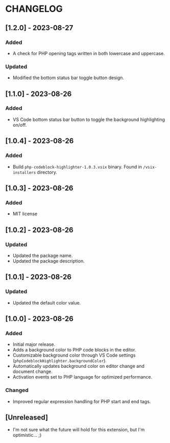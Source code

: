 # CHANGELOG

## [1.2.0] - 2023-08-27

### Added

- A check for PHP opening tags written in both lowercase and uppercase.

### Updated

- Modified the bottom status bar toggle button design.

## [1.1.0] - 2023-08-26

### Added

- VS Code bottom status bar button to toggle the background highlighting on/off.

## [1.0.4] - 2023-08-26

### Added

- Build `php-codeblock-highlighter-1.0.3.vsix` binary. Found in `/vsix-installers` directory.

## [1.0.3] - 2023-08-26

### Added

- MIT license

## [1.0.2] - 2023-08-26

### Updated

- Updated the package name.
- Updated the package description.

## [1.0.1] - 2023-08-26

### Updated

- Updated the default color value.

## [1.0.0] - 2023-08-26

### Added

- Initial major release.
- Adds a background color to PHP code blocks in the editor.
- Customizable background color through VS Code settings (`phpCodeblockHighlighter.backgroundColor`).
- Automatically updates background color on editor change and document change.
- Activation events set to PHP language for optimized performance.

### Changed

- Improved regular expression handling for PHP start and end tags.

## [Unreleased]

- I'm not sure what the future will hold for this extension, but I'm optimistic... ;)
